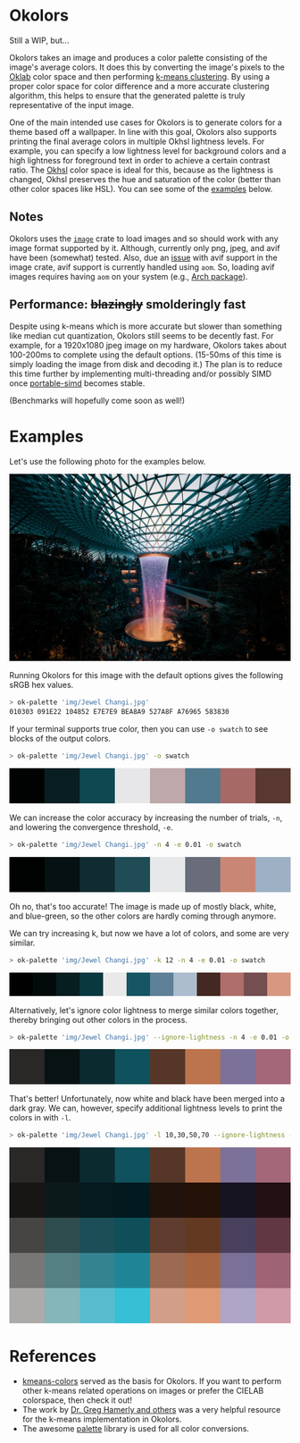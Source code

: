 # Okolors

Still a WIP, but...

Okolors takes an image and produces a color palette consisting of the image's average colors.
It does this by converting the image's pixels to the [Oklab](https://bottosson.github.io/posts/oklab/) color space
and then performing [k-means clustering](https://en.wikipedia.org/wiki/K-means_clustering).
By using a proper color space for color difference and a more accurate clustering algorithm,
this helps to ensure that the generated palette is truly representative of the input image.

One of the main intended use cases for Okolors is to generate colors for a theme based off a wallpaper.
In line with this goal, Okolors also supports printing the final average colors in multiple Okhsl lightness levels.
For example, you can specify a low lightness level for background colors
and a high lightness for foreground text in order to achieve a certain contrast ratio.
The [Okhsl](https://bottosson.github.io/posts/colorpicker/) color space is ideal for this,
because as the lightness is changed, Okhsl preserves the hue and saturation of the color
(better than other color spaces like HSL). You can see some of the [examples](#examples) below.

## Notes

Okolors uses the [`image`](https://github.com/image-rs/image) crate to load images
and so should work with any image format supported by it.
Although, currently only png, jpeg, and avif have been (somewhat) tested.
Also, due an [issue](https://github.com/image-rs/image/issues/1647) with avif support in the image crate,
avif support is currently handled using `aom`.
So, loading avif images requires having `aom` on your system
(e.g., [Arch package](https://archlinux.org/packages/extra/x86_64/aom/)).

## Performance: ~~blazingly~~ smolderingly fast

Despite using k-means which is more accurate but slower than something like median cut quantization,
Okolors still seems to be decently fast. For example, for a 1920x1080 jpeg image on my hardware,
Okolors takes about 100-200ms to complete using the default options.
(15-50ms of this time is simply loading the image from disk and decoding it.)
The plan is to reduce this time further by implementing multi-threading
and/or possibly SIMD once [portable-simd](https://github.com/rust-lang/rust/issues/86656) becomes stable.

(Benchmarks will hopefully come soon as well!)

# Examples

Let's use the following photo for the examples below.

![Jewel Changi Aiport Waterfall](doc/Jewel%20Changi.jpg)

Running Okolors for this image with the default options gives the following sRGB hex values.

```bash
> ok-palette 'img/Jewel Changi.jpg'
010303 091E22 104852 E7E7E9 BEA8A9 527A8F A76965 583830
```

If your terminal supports true color,
then you can use `-o swatch` to see blocks of the output colors.

```bash
> ok-palette 'img/Jewel Changi.jpg' -o swatch
```

![](doc/swatch1.svg)

We can increase the color accuracy by increasing the number of trials, `-n`, and lowering the convergence threshold, `-e`.

```bash
> ok-palette 'img/Jewel Changi.jpg' -n 4 -e 0.01 -o swatch
```

![](doc/swatch2.svg)

Oh no, that's too accurate!
The image is made up of mostly black, white, and blue-green,
so the other colors are hardly coming through anymore.

We can try increasing k, but now we have a lot of colors, and some are very similar.

```bash
> ok-palette 'img/Jewel Changi.jpg' -k 12 -n 4 -e 0.01 -o swatch
```

![](doc/swatch3.svg)

Alternatively, let's ignore color lightness to merge similar colors together, thereby bringing out other colors in the process.

```bash
> ok-palette 'img/Jewel Changi.jpg' --ignore-lightness -n 4 -e 0.01 -o swatch
```

![](doc/swatch4.svg)

That's better! Unfortunately, now white and black have been merged into a dark gray. We can, however, specify additional lightness levels to print the colors in with `-l`.

```bash
> ok-palette 'img/Jewel Changi.jpg' -l 10,30,50,70 --ignore-lightness -n 4 -e 0.01 -o swatch
```

![](doc/swatch5.svg)

# References

- [kmeans-colors](https://github.com/okaneco/kmeans-colors/) served as the basis for Okolors.
  If you want to perform other k-means related operations on images or prefer the CIELAB colorspace, then check it out!
- The work by [Dr. Greg Hamerly and others](https://cs.baylor.edu/~hamerly/software/kmeans)
  was a very helpful resource for the k-means implementation in Okolors.
- The awesome [palette](https://github.com/Ogeon/palette) library is used for all color conversions.
